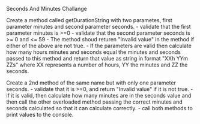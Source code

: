 Seconds And Minutes Challange

  Create a method called getDurationString with two parametes, first parameter minutes and second parameter seconds.
      - validate that the first parameter minutes is >=0
      - validate that the second parameter seconds is >= 0 and <= 59
      - The method shoud returen "Invalid value" in the method if either of the above are not true.
      - If the parameters are valid then calculate how many hours minutes and seconds equal the minutes and seconds passed
      to this method and return that value as string in format "XXh YYm ZZs" where XX represents a number of hours, YY the
      minutes and ZZ the seconds.
  
  Create a 2nd method of the same name but with only one parameter seconds.
      - validate that it is >=0, and return "Invalid value" if it is not true.
      - if it is valid, then calculate how many minutes are in the seconds value and then call the other overloaded method 
      passing the correct minutes and seconds calculated so that it can calculate correctly.
      - call both methods to print values to the console.
